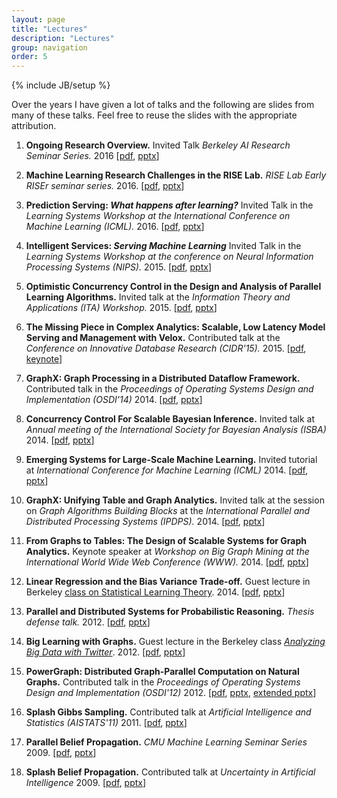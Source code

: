 ```yaml
---
layout: page
title: "Lectures"
description: "Lectures"
group: navigation
order: 5
---
```

{% include JB/setup %}

Over the years I have given a lot of talks and the following are slides from many of these talks.  Feel free to reuse the slides with the appropriate attribution.

1. **Ongoing Research Overview.** Invited Talk _Berkeley AI Research Seminar Series._ 2016
[[pdf](assets/slides/joseph_research_overview_bair_2016.pdf), 
[pptx](assets/slides/joseph_research_overview_bair_2016.pptx)]


1. **Machine Learning Research Challenges in the RISE Lab.** _RISE Lab Early RISEr seminar series._ 2016.
[[pdf](assets/slides/gonzalez_outline_of_ml_challenges_in_rise.pdf), 
[pptx](assets/slides/gonzalez_outline_of_ml_challenges_in_rise.pptx)]


1. **Prediction Serving: _What happens after learning?_** Invited Talk in the _Learning Systems Workshop at the International Conference on Machine Learning (ICML)._ 2016.
[[pdf](assets/slides/joseph_gonzalez@icml.pdf), 
[pptx](assets/slides/joseph_gonzalez@icml.pptx)]



1. **Intelligent Services: _Serving Machine Learning_** Invited Talk in the _Learning Systems Workshop at the conference on Neural Information Processing Systems (NIPS)._ 2015.
[[pdf](assets/slides/gonzalez@nips_learning_systems.pdf), 
[pptx](assets/slides/gonzalez@nips_learning_systems.pptx)]


1. **Optimistic Concurrency Control in the Design and Analysis of Parallel Learning Algorithms.** Invited talk at the _Information Theory and Applications (ITA) Workshop._ 2015. 
[[pdf](assets/slides/occ@ita.pdf), 
[pptx](assets/slides/occ@ita.pptx)]


1. **The Missing Piece in Complex Analytics: Scalable, Low Latency Model Serving and Management with Velox.** Contributed talk at the _Conference on Innovative Database Research (CIDR'15)._ 2015. 
[[pdf](assets/slides/velox-cidr2015.pdf), 
[keynote](assets/slides/velox-cidr2015.key.zip)]


1. **GraphX: Graph Processing in a Distributed Dataflow Framework.** Contributed talk in the _Proceedings of Operating Systems Design and Implementation (OSDI'14)_ 2014. 
[[pdf](assets/slides/graphx@osdi.pdf), 
[pptx](assets/slides/graphx@osdi.pptx)]


1. **Concurrency Control For Scalable Bayesian Inference.** Invited talk at _Annual meeting of the International Society for Bayesian Analysis (ISBA)_ 2014. 
[[pdf](assets/slides/gonzalez_isba_concurrency_control_for_scalable_bayesian_inference.pdf), 
[pptx](assets/slides/gonzalez_isba_concurrency_control_for_scalable_bayesian_inference.pptx)]

1. **Emerging Systems for Large-Scale Machine Learning.** Invited tutorial at _International Conference for Machine Learning (ICML)_ 2014. 
[[pdf](assets/slides/icml14_sysml.pdf), 
[pptx](assets/slides/icml14_sysml.pptx)]


1. **GraphX: Unifying Table and Graph Analytics.** Invited talk at the session on _Graph Algorithms Building Blocks_ at the _International Parallel and Distributed Processing Systems (IPDPS)._ 2014. 
[[pdf](assets/slides/gonzalez_ipdps_graphx.pdf), 
[pptx](assets/slides/gonzalez_ipdps_graphx.pptx)]


1. **From Graphs to Tables: The Design of Scalable Systems for Graph Analytics.** Keynote speaker at _Workshop on Big Graph Mining at the International World Wide Web Conference (WWW)._ 2014. 
[[pdf](assets/slides/gonzalez_www_from_graphs_to_tables.pdf), 
[pptx](assets/slides/gonzalez_www_from_graphs_to_tables.pptx)]


1. **Linear Regression and the Bias Variance Trade-off.**  Guest lecture in Berkeley <a href="http://www.cs.berkeley.edu/~jordan/courses/281A-spring14/">class on Statistical Learning Theory</a>. 2014. 
[[pdf](assets/slides/linear_regression.pdf), 
[pptx](assets/slides/linear_regression.pptx)]


1. **Parallel and Distributed Systems for Probabilistic Reasoning.** _Thesis defense talk._ 2012.
[[pdf](assets/slides/gonzalez_thesis_defense.pdf), 
[pptx](assets/slides/gonzalez_thesis_defense.pptx)]


1. **Big Learning with Graphs.** Guest lecture in the Berkeley class [_Analyzing Big Data with Twitter_](http://blogs.ischool.berkeley.edu/i290-abdt-s12/). 2012.
[[pdf](assets/slides/biglearning_with_graphs2.pdf), 
[pptx](assets/slides/biglearning_with_graphs2.pptx)]


1. **PowerGraph: Distributed Graph-Parallel Computation on Natural Graphs.** Contributed talk in the _Proceedings of Operating Systems Design and Implementation (OSDI'12)_ 2012.
[[pdf](assets/slides/powergraph_osdi12.pdf), 
[pptx](assets/slides/powergraph_osdi12.pptx), 
[extended pptx](assets/slides/powergraph_osdi12_extended.pptx)]


1. **Splash Gibbs Sampling.** Contributed talk at _Artificial Intelligence and Statistics (AISTATS'11)_ 2011.
[[pdf](assets/slides/aistats2011-splash-gibbs-sampling.pdf), 
[pptx](assets/slides/aistats2011-splash-gibbs-sampling.pptx)]


1. **Parallel Belief Propagation.**  _CMU Machine Learning Seminar Series_ 2009.
[[pdf](assets/slides/gonzalez-parallel-bp.pdf), 
[pptx](assets/slides/gonzalez-parallel-pb.pptx)]

1. **Splash Belief Propagation.**  Contributed talk at _Uncertainty in Artificial Intelligence_ 2009.
[[pdf](assets/slides/uai2099-gonzalez-low-guestrin-ohallaron.pdf), 
[pptx](assets/slides/uai2099-gonzalez-low-guestrin-ohallaron.pptx)]

